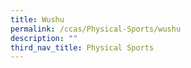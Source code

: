 ```yaml
---
title: Wushu
permalink: /ccas/Physical-Sports/wushu
description: ""
third_nav_title: Physical Sports
---
```

